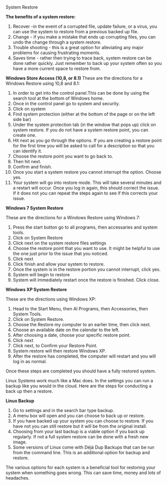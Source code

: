 System Restore

**The benefits of a system restore:**

1. Recover -in the event of a corrupted file, update failure, or a virus, you can use the system to restore from a previous backed up file. 
2. Change - if you make a mistake that ends up corrupting files, you can undo the change through a system restore. 
3. Trouble shooting - this is a great option for alleviating any major problems for causing frustrating moments. 
4. Saves time - rather then trying to trace back, system restore can be done rather quickly. Just remember to back up your system often so you have a more current space to restore from.

**Windows Store Access (10,8, or 8.1)**
These are the directions for a Windows Restore using 10,8 and 8.1:

1. In order to get into the control panel.This can be done by using the search tool at the bottom of Windows home.
2. Once in the control panel go to system and security.
3. Click on system
4. Find system protection (either at the bottom of the page or on the left side bar)
5. Under the system protection tab (in the window that pops up) click on system restore. If you do not have a system restore point, you can create one. 
6. Hit next as you go through the options. If you are creating a restore point for the first time you will be asked to call for a description so that you can identify it. 
7. Choose the restore point you want to go back to.
8. Then hit next.
9. Confirm and finish.
10. Once you start a system restore you cannot interrupt the option. Choose yes.
11. Your system will go into restore mode. This will take several minutes and a restart will occur. Once you log in again, this should correct the issue. If it does not you can repeat the steps again to see if this corrects your issue.

**Windows 7 System Restore**

These are the directions for a Windows Restore using Windows 7:

1. Press the start button go to all programs, then accessaries and system tools.
2. Click on System Restore
3. Click next on the system restore files settings
4. Choose the restore point that you want to use. It might be helpful to use the one just prior to the issue that you noticed. 
5. Click next
6. Click finish and allow your system to restore. 
7. Once the system is in the restore portion you cannot interrupt, click yes. 
8. System will begin to restore
9. System will immediately restart once the restore is finished. Click close.

**Windows XP System Restore**

These are the directions using Windows XP:

1. Head to the Start Menu, then Al Programs, then Accessories, then System Tools.
2. Click on System Restore.
3. Choose the Restore my computer to an earlier time, then click next.
4. Choose an available date on the calendar to the left. 
5. After choosing a date, choose your specific restore point.
6. Click next
7. Click next, to Confirm your Restore Point.
8. System restore will then restore Windows XP. 
9. After the restore has completed, the computer will restart and you will log in as normal. 

Once these steps are completed you should have a fully restored system.

Linux Systems work much like a Mac does. In the settings you can run a backup like you would in the cloud. Here are the steps for conducting a back up then a restore. 

**Linux Backup**

1. Go to settings and in the search bar type backup.
2. A menu box will open and you can choose to back up or restore. 
3. If you have backed up your system you can choose to restore. If you have not you can still restore but it will be from the original install. 
4. Choosing from your last backup is a viable option if you back up regularly. If not a full system restore can be done with a fresh new image.
5. Some versions of Linux come with Déjá Dup Backups that can be run from the command line. This is an additional option for backup and restore.

The various options for each system is a beneficial tool for restoring your system when something goes wrong. This can save time, money and lots of headaches. 



 

